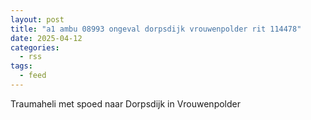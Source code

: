 ```yaml
---
layout: post
title: "a1 ambu 08993 ongeval dorpsdijk vrouwenpolder rit 114478"
date: 2025-04-12
categories: 
  - rss
tags: 
  - feed
---
```


Traumaheli met spoed naar Dorpsdijk in Vrouwenpolder
